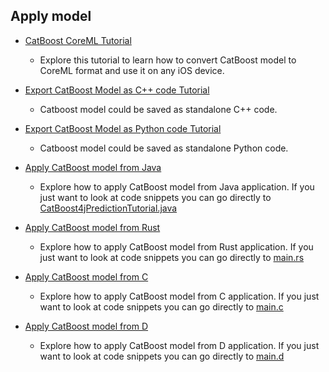 ## Apply model

* [CatBoost CoreML Tutorial](./coreml/coreml_export_tutorial.ipynb)
    * Explore this tutorial to learn how to convert CatBoost model to CoreML format and use it on any iOS device.

* [Export CatBoost Model as C++ code Tutorial](./model_export_as_cpp_code_tutorial.md)
    * Catboost model could be saved as standalone C++ code.

* [Export CatBoost Model as Python code Tutorial](./model_export_as_python_code_tutorial.md)
    * Catboost model could be saved as standalone Python code.

* [Apply CatBoost model from Java](./java/train_model.ipynb)
    * Explore how to apply CatBoost model from Java application. If you just want to look at code snippets you can go directly to [CatBoost4jPredictionTutorial.java](./java/src/main/java/CatBoost4jPredictionTutorial.java)

* [Apply CatBoost model from Rust](./rust/train_model.ipynb)
    * Explore how to apply CatBoost model from Rust application. If you just want to look at code snippets you can go directly to [main.rs](./rust/src/main.rs)

* [Apply CatBoost model from C](./clang/train_model.ipynb)
    * Explore how to apply CatBoost model from C application. If you just want to look at code snippets you can go directly to [main.c](./clang/src/main.c)

* [Apply CatBoost model from D](./dlang/train_model.ipynb)
    * Explore how to apply CatBoost model from D application. If you just want to look at code snippets you can go directly to [main.d](./dlang/src/main.d)
